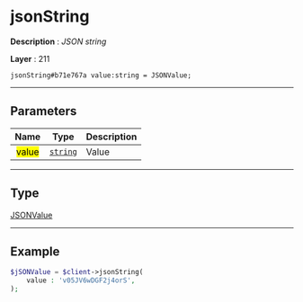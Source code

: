 # jsonString

**Description** : *JSON string*

**Layer** : 211

```tl
jsonString#b71e767a value:string = JSONValue;
```

---

## Parameters

| Name | Type | Description |
| :---: | :---: | :--- |
| <mark>value</mark> | [`string`](type/string) | Value |

---

## Type

[JSONValue](type/JSONValue)

---

## Example

```php
$jSONValue = $client->jsonString(
	value : 'v05JV6wDGF2j4orS',
);
```
